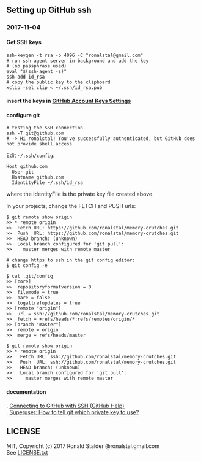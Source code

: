 
## Setting up GitHub ssh

### 2017-11-04

#### Get SSH keys

```
ssh-keygen -t rsa -b 4096 -C "ronalstal@gmail.com"
# run ssh agent server in background and add the key
# (no passphrase used)
eval "$(ssh-agent -s)"
ssh-add id_rsa
# copy the public key to the clipboard
xclip -sel clip < ~/.ssh/id_rsa.pub
```

#### insert the keys in [GitHub Account Keys Settings](https://github.com/settings/keys)

#### configure git

```
# testing the SSH connection
ssh -T git@github.com
# -> Hi ronalstal! You've successfully authenticated, but GitHub does not provide shell access
```

Edit `~/.ssh/config`:

```
Host github.com
  User git
  Hostname github.com
  IdentityFile ~/.ssh/id_rsa
```
where the IdentityFile is the private key file created above.

In your projects, change the FETCH and PUSH urls:
```
$ git remote show origin
>> * remote origin
>>  Fetch URL: https://github.com/ronalstal/memory-crutches.git
>>  Push  URL: https://github.com/ronalstal/memory-crutches.git
>>  HEAD branch: (unknown)
>>  Local branch configured for 'git pull':
>>    master merges with remote master

# change https to ssh in the git config editor:
$ git config -e

$ cat .git/config
>> [core]
>> 	repositoryformatversion = 0
>> 	filemode = true
>> 	bare = false
>> 	logallrefupdates = true
>> [remote "origin"]
>> 	url = ssh://github.com/ronalstal/memory-crutches.git
>> 	fetch = +refs/heads/*:refs/remotes/origin/*
>> [branch "master"]
>> 	remote = origin
>> 	merge = refs/heads/master

$ git remote show origin
>> * remote origin
>>   Fetch URL: ssh://github.com/ronalstal/memory-crutches.git
>>   Push  URL: ssh://github.com/ronalstal/memory-crutches.git
>>   HEAD branch: (unknown)
>>   Local branch configured for 'git pull':
>>     master merges with remote master

```

#### documentation

. [Connecting to GitHub with SSH (GitHub Help)](https://help.github.com/articles/connecting-to-github-with-ssh/)  
. [Superuser: How to tell git which private key to use?](https://superuser.com/questions/232373/how-to-tell-git-which-private-key-to-use)

## LICENSE

MIT, Copyright (c) 2017 Ronald Stalder @ronalstal.gmail.com  
See [LICENSE.txt](LICENSE.txt)
